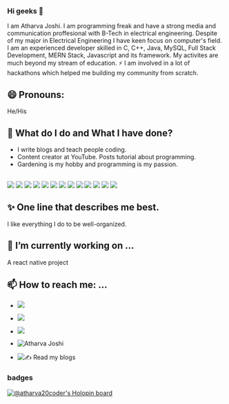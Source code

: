### Hi geeks 👋

<!--
**atharva20-coder/atharva20-coder** is a ✨ _special_ ✨ repository because its `README.md` (this file) appears on your GitHub profile.
-->

I am Atharva Joshi. I am programming freak and have a strong media and communication proffesional with B-Tech in electrical engineering. Despite of my major in Electrical Engineering I have keen focus on computer's field. I am an experienced developer skilled in C, C++, Java, MySQL, Full Stack Development, MERN Stack, Javascript and its framework. My activites are much beyond my stream of education. ⚡ I am involved in a lot of hackathons which helped me building my community from scratch.

## 😄 Pronouns: 

He/His

## 🌱 What do I do and What I have done?

- I write blogs and teach people coding.
- Content creator at YouTube. Posts tutorial about programming.
- Gardening is my hobby and programming is my passion.
<br>
<span>
<img src = "https://img.shields.io/badge/HTML5-E34F26?style=for-the-badge&logo=html5&logoColor=white)">
<img src = "https://img.shields.io/badge/CSS3-1572B6?style=for-the-badge&logo=css3&logoColor=white">
<img src = "https://img.shields.io/badge/JavaScript-F7DF1E?style=for-the-badge&logo=javascript&logoColor=black">
<img src = "https://img.shields.io/badge/C-00599C?style=for-the-badge&logo=c&logoColor=white">
<img src = "https://img.shields.io/badge/Java-ED8B00?style=for-the-badge&logo=java&logoColor=white">
<img src = "https://img.shields.io/badge/PHP-777BB4?style=for-the-badge&logo=php&logoColor=white">
<img src = "https://img.shields.io/badge/MySQL-00000F?style=for-the-badge&logo=mysql&logoColor=white">
<img src = "https://img.shields.io/badge/PostgreSQL-316192?style=for-the-badge&logo=postgresql&logoColor=white">
<img src = "https://img.shields.io/badge/MongoDB-4EA94B?style=for-the-badge&logo=mongodb&logoColor=white">
<img src ="https://img.shields.io/badge/React_Native-20232A?style=for-the-badge&logo=react&logoColor=61DAFB">
<img src ="https://img.shields.io/badge/Node.js-43853D?style=for-the-badge&logo=node-dot-js&logoColor=white">
<img src ="https://img.shields.io/badge/npm-CB3837?style=for-the-badge&logo=npm&logoColor=white">
<img src ="https://img.shields.io/badge/React-20232A?style=for-the-badge&logo=react&logoColor=61DAFB">
</span>

## ✨ One line that describes me best.
I like everything I do to be well-organized.

## 🔭 I’m currently working on ...
 
 A react native project
 
## 📫 How to reach me: ...

- [<img src="https://img.shields.io/badge/Gmail-D14836?style=for-the-badge&logo=gmail&logoColor=white">](atharvajoshi131995@gmail.com)<br>
- [<img src = "https://img.shields.io/badge/Discord-7289DA?style=for-the-badge&logo=discord&logoColor=white">](https://discord.gg/WyxF8W97cD)<br>
- [<img src = "https://img.shields.io/badge/Instagram-E4405F?style=for-the-badge&logo=instagram&logoColor=white">](https://www.instagram.com/atharva20_coder/)<br>

- ![Atharva Joshi](https://atharvabullshit.vercel.app/)<br>
- ![✍ Read my blogs](https://atharvabullshit.vercel.app/blogs-notes)<br>

### badges

[![@atharva20coder's Holopin board](https://holopin.me/atharva20coder)](https://holopin.io/@atharva20coder)
